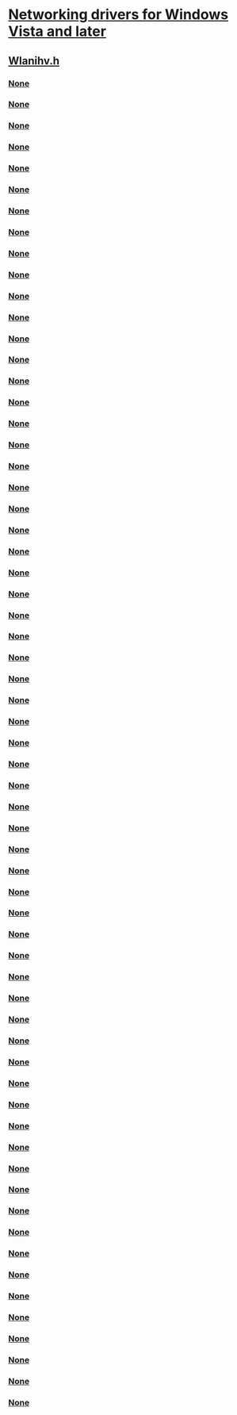 # [Networking drivers for Windows Vista and later](../_netvista/index.md)
## [Wlanihv.h](index.md)
### [None](../wlanihv/nc-wlanihv-dot11extihv_adapter_reset.md)
### [None](../wlanihv/nc-wlanihv-dot11extihv_control.md)
### [None](../wlanihv/nc-wlanihv-dot11extihv_create_discovery_profiles.md)
### [None](../wlanihv/nc-wlanihv-dot11extihv_deinit_adapter.md)
### [None](../wlanihv/nc-wlanihv-dot11extihv_deinit_service.md)
### [None](../wlanihv/nc-wlanihv-dot11extihv_get_version_info.md)
### [None](../wlanihv/nc-wlanihv-dot11extihv_init_adapter.md)
### [None](../wlanihv/nc-wlanihv-dot11extihv_init_service.md)
### [None](../wlanihv/nc-wlanihv-dot11extihv_init_virtual_station.md)
### [None](../wlanihv/nc-wlanihv-dot11extihv_is_ui_request_pending.md)
### [None](../wlanihv/nc-wlanihv-dot11extihv_onex_indicate_result.md)
### [None](../wlanihv/nc-wlanihv-dot11extihv_perform_capability_match.md)
### [None](../wlanihv/nc-wlanihv-dot11extihv_perform_post_associate.md)
### [None](../wlanihv/nc-wlanihv-dot11extihv_perform_pre_associate.md)
### [None](../wlanihv/nc-wlanihv-dot11extihv_process_session_change.md)
### [None](../wlanihv/nc-wlanihv-dot11extihv_process_ui_response.md)
### [None](../wlanihv/nc-wlanihv-dot11extihv_query_ui_request.md)
### [None](../wlanihv/nc-wlanihv-dot11extihv_receive_indication.md)
### [None](../wlanihv/nc-wlanihv-dot11extihv_receive_packet.md)
### [None](../wlanihv/nc-wlanihv-dot11extihv_send_packet_completion.md)
### [None](../wlanihv/nc-wlanihv-dot11extihv_stop_post_associate.md)
### [None](../wlanihv/nc-wlanihv-dot11extihv_validate_profile.md)
### [None](../wlanihv/nc-wlanihv-dot11ext_allocate_buffer.md)
### [None](../wlanihv/nc-wlanihv-dot11ext_free_buffer.md)
### [None](../wlanihv/nc-wlanihv-dot11ext_get_profile_custom_user_data.md)
### [None](../wlanihv/nc-wlanihv-dot11ext_nic_specific_extension.md)
### [None](../wlanihv/nc-wlanihv-dot11ext_onex_start.md)
### [None](../wlanihv/nc-wlanihv-dot11ext_onex_stop.md)
### [None](../wlanihv/nc-wlanihv-dot11ext_post_associate_completion.md)
### [None](../wlanihv/nc-wlanihv-dot11ext_pre_associate_completion.md)
### [None](../wlanihv/nc-wlanihv-dot11ext_process_onex_packet.md)
### [None](../wlanihv/nc-wlanihv-dot11ext_query_virtual_station_properties.md)
### [None](../wlanihv/nc-wlanihv-dot11ext_release_virtual_station.md)
### [None](../wlanihv/nc-wlanihv-dot11ext_request_virtual_station.md)
### [None](../wlanihv/nc-wlanihv-dot11ext_send_notification.md)
### [None](../wlanihv/nc-wlanihv-dot11ext_send_packet.md)
### [None](../wlanihv/nc-wlanihv-dot11ext_send_ui_request.md)
### [None](../wlanihv/nc-wlanihv-dot11ext_set_auth_algorithm.md)
### [None](../wlanihv/nc-wlanihv-dot11ext_set_current_profile.md)
### [None](../wlanihv/nc-wlanihv-dot11ext_set_default_key.md)
### [None](../wlanihv/nc-wlanihv-dot11ext_set_default_key_id.md)
### [None](../wlanihv/nc-wlanihv-dot11ext_set_ethertype_handling.md)
### [None](../wlanihv/nc-wlanihv-dot11ext_set_exclude_unencrypted.md)
### [None](../wlanihv/nc-wlanihv-dot11ext_set_key_mapping_key.md)
### [None](../wlanihv/nc-wlanihv-dot11ext_set_multicast_cipher_algorithm.md)
### [None](../wlanihv/nc-wlanihv-dot11ext_set_profile_custom_user_data.md)
### [None](../wlanihv/nc-wlanihv-dot11ext_set_unicast_cipher_algorithm.md)
### [None](../wlanihv/nc-wlanihv-dot11ext_set_virtual_station_ap_properties.md)
### [None](../wlanihv/ne-wlanihv-_dot11ext_ihv_indication_type.md)
### [None](../wlanihv/ne-wlanihv-_dot11_msonex_result.md)
### [None](../wlanihv/ns-wlanihv-_dot11ext_apis.md)
### [None](../wlanihv/ns-wlanihv-_dot11ext_ihv_connectivity_profile.md)
### [None](../wlanihv/ns-wlanihv-_dot11ext_ihv_discovery_profile.md)
### [None](../wlanihv/ns-wlanihv-_dot11ext_ihv_discovery_profile_list.md)
### [None](../wlanihv/ns-wlanihv-_dot11ext_ihv_handlers.md)
### [None](../wlanihv/ns-wlanihv-_dot11ext_ihv_security_profile.md)
### [None](../wlanihv/ns-wlanihv-_dot11ext_ihv_ui_request.md)
### [None](../wlanihv/ns-wlanihv-_dot11ext_virtual_station_apis.md)
### [None](../wlanihv/ns-wlanihv-_dot11ext_virtual_station_ap_property.md)
### [None](../wlanihv/ns-wlanihv-_dot11_eap_result.md)
### [None](../wlanihv/ns-wlanihv-_dot11_ihv_version_info.md)
### [None](../wlanihv/ns-wlanihv-_dot11_msonex_result_params.md)
### [None](../wlanihv/ns-wlanihv-_wdiag_ihv_wlan_id.md)
